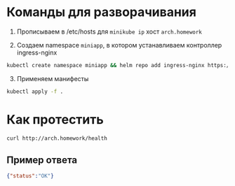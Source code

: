 # Команды для разворачивания #

1. Прописываем в /etc/hosts для `minikube ip` хост `arch.homework`

2. Создаем namespace `miniapp`, в котором устанавливаем контроллер ingress-nginx

```bash
kubectl create namespace miniapp && helm repo add ingress-nginx https://kubernetes.github.io/ingress-nginx/ && helm repo update && helm install nginx ingress-nginx/ingress-nginx --namespace miniapp -f nginx-ingress.yaml
```

3. Применяем манифесты

```bash
kubectl apply -f .
```

# Как протестить #

```bash
curl http://arch.homework/health
```

## Пример ответа ##
```json
{"status":"OK"}
```